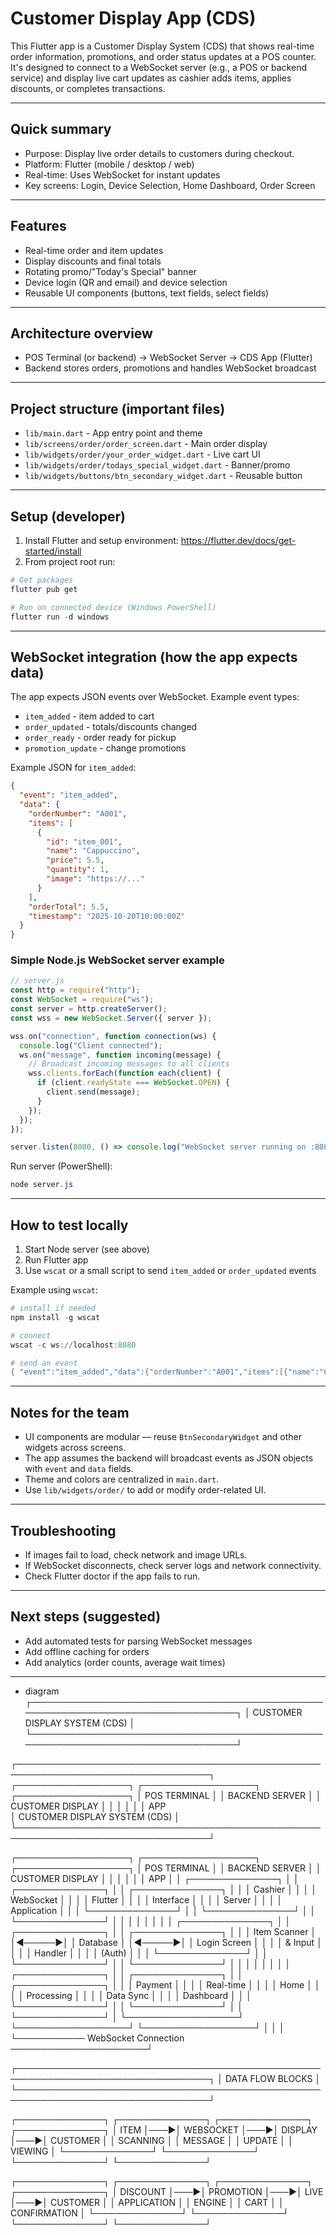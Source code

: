 # Customer Display App (CDS)

This Flutter app is a Customer Display System (CDS) that shows real-time order information, promotions, and order status updates at a POS counter. It's designed to connect to a WebSocket server (e.g., a POS or backend service) and display live cart updates as cashier adds items, applies discounts, or completes transactions.

---

## Quick summary

- Purpose: Display live order details to customers during checkout.
- Platform: Flutter (mobile / desktop / web)
- Real-time: Uses WebSocket for instant updates
- Key screens: Login, Device Selection, Home Dashboard, Order Screen

---

## Features

- Real-time order and item updates
- Display discounts and final totals
- Rotating promo/"Today's Special" banner
- Device login (QR and email) and device selection
- Reusable UI components (buttons, text fields, select fields)

---

## Architecture overview

- POS Terminal (or backend) → WebSocket Server → CDS App (Flutter)
- Backend stores orders, promotions and handles WebSocket broadcast

---

## Project structure (important files)

- `lib/main.dart` - App entry point and theme
- `lib/screens/order/order_screen.dart` - Main order display
- `lib/widgets/order/your_order_widget.dart` - Live cart UI
- `lib/widgets/order/todays_special_widget.dart` - Banner/promo
- `lib/widgets/buttons/btn_secondary_widget.dart` - Reusable button

---

## Setup (developer)

1. Install Flutter and setup environment: https://flutter.dev/docs/get-started/install
2. From project root run:

```powershell
# Get packages
flutter pub get

# Run on connected device (Windows PowerShell)
flutter run -d windows
```

---

## WebSocket integration (how the app expects data)

The app expects JSON events over WebSocket. Example event types:

- `item_added` - item added to cart
- `order_updated` - totals/discounts changed
- `order_ready` - order ready for pickup
- `promotion_update` - change promotions

Example JSON for `item_added`:

```json
{
  "event": "item_added",
  "data": {
    "orderNumber": "A001",
    "items": [
      {
        "id": "item_001",
        "name": "Cappuccino",
        "price": 5.5,
        "quantity": 1,
        "image": "https://..."
      }
    ],
    "orderTotal": 5.5,
    "timestamp": "2025-10-20T10:00:00Z"
  }
}
```

### Simple Node.js WebSocket server example

```js
// server.js
const http = require("http");
const WebSocket = require("ws");
const server = http.createServer();
const wss = new WebSocket.Server({ server });

wss.on("connection", function connection(ws) {
  console.log("Client connected");
  ws.on("message", function incoming(message) {
    // Broadcast incoming messages to all clients
    wss.clients.forEach(function each(client) {
      if (client.readyState === WebSocket.OPEN) {
        client.send(message);
      }
    });
  });
});

server.listen(8080, () => console.log("WebSocket server running on :8080"));
```

Run server (PowerShell):

```powershell
node server.js
```

---

## How to test locally

1. Start Node server (see above)
2. Run Flutter app
3. Use `wscat` or a small script to send `item_added` or `order_updated` events

Example using `wscat`:

```powershell
# install if needed
npm install -g wscat

# connect
wscat -c ws://localhost:8080

# send an event
{ "event":"item_added","data":{"orderNumber":"A001","items":[{"name":"Cappuccino","price":5.5,"quantity":1}]}}
```

---

## Notes for the team

- UI components are modular — reuse `BtnSecondaryWidget` and other widgets across screens.
- The app assumes the backend will broadcast events as JSON objects with `event` and `data` fields.
- Theme and colors are centralized in `main.dart`.
- Use `lib/widgets/order/` to add or modify order-related UI.

---

## Troubleshooting

- If images fail to load, check network and image URLs.
- If WebSocket disconnects, check server logs and network connectivity.
- Check Flutter doctor if the app fails to run.

---

## Next steps (suggested)

- Add automated tests for parsing WebSocket messages
- Add offline caching for orders
- Add analytics (order counts, average wait times)

---

- diagram
  ┌─────────────────────────────────────────────────────────────────────────────────┐
  │ CUSTOMER DISPLAY SYSTEM (CDS) │
  └─────────────────────────────────────────────────────────────────────────────────┘

┌─────────────────────────────────────────────────────────────────────────────────┐
┌──────────────────┐ ┌──────────────────┐ ┌──────────────────┐
│ POS TERMINAL │ │ BACKEND SERVER │ │ CUSTOMER DISPLAY │
│ │ │ │ │ APP  
│ CUSTOMER DISPLAY SYSTEM (CDS) │
└─────────────────────────────────────────────────────────────────────────────────┘

┌──────────────────┐ ┌──────────────────┐ ┌──────────────────┐
│ POS TERMINAL │ │ BACKEND SERVER │ │ CUSTOMER DISPLAY │
│ │ │ │ │ APP │
│ ┌──────────────┐ │ │ ┌──────────────┐ │ │ ┌──────────────┐ │
│ │ Cashier │ │ │ │ WebSocket │ │ │ │ Flutter │ │
│ │ Interface │ │ │ │ Server │ │ │ │ Application │ │
│ └──────────────┘ │ │ └──────────────┘ │ │ └──────────────┘ │
│ │ │ │ │ │
│ ┌──────────────┐ │ │ ┌──────────────┐ │ │ ┌──────────────┐ │
│ │ Item Scanner │ │◄─────►│ │ Database │ │◄─────►│ │ Login Screen │ │
│ │ & Input │ │ │ │ Handler │ │ │ │ (Auth) │ │
│ └──────────────┘ │ │ └──────────────┘ │ │ └──────────────┘ │
│ │ │ │ │ │
│ ┌──────────────┐ │ │ ┌──────────────┐ │ │ ┌──────────────┐ │
│ │ Payment │ │ │ │ Real-time │ │ │ │ Home │ │
│ │ Processing │ │ │ │ Data Sync │ │ │ │ Dashboard │ │
│ └──────────────┘ │ │ └──────────────┘ │ │ └──────────────┘ │
└──────────────────┘ └──────────────────┘ └──────────────────┘
│ │ │
└─────────── WebSocket Connection ──────────────────────┘

┌─────────────────────────────────────────────────────────────────────────────────┐
│ DATA FLOW BLOCKS │
└─────────────────────────────────────────────────────────────────────────────────┘

┌──────────────┐ ┌──────────────┐ ┌──────────────┐ ┌──────────────┐
│ ITEM │───►│ WEBSOCKET │───►│ DISPLAY │───►│ CUSTOMER │
│ SCANNING │ │ MESSAGE │ │ UPDATE │ │ VIEWING │
└──────────────┘ └──────────────┘ └──────────────┘ └──────────────┘

┌──────────────┐ ┌──────────────┐ ┌──────────────┐ ┌──────────────┐
│ DISCOUNT │───►│ PROMOTION │───►│ LIVE │───►│ CUSTOMER │
│ APPLICATION │ │ ENGINE │ │ CART │ │ CONFIRMATION │
└──────────────┘ └──────────────┘ └──────────────┘ └──────────────┘
